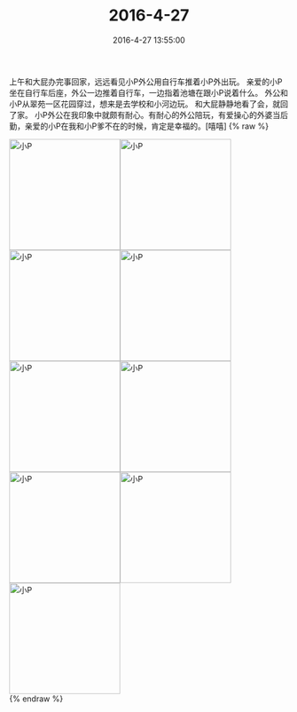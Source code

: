 ﻿---
title: 2016-4-27
date: 2016-4-27 13:55:00
tags:
categories: 妈妈
---
上午和大屁办完事回家，远远看见小P外公用自行车推着小P外出玩。
亲爱的小P坐在自行车后座，外公一边推着自行车，一边指着池塘在跟小P说着什么。
外公和小P从翠苑一区花园穿过，想来是去学校和小河边玩。
和大屁静静地看了会，就回了家。
小P外公在我印象中就颇有耐心。有耐心的外公陪玩，有爱操心的外婆当后勤，亲爱的小P在我和小P爹不在的时候，肯定是幸福的。[嘻嘻]
{% raw %}
<div style="width:500 px">
<div style="float:left; width:100 px"><img src="/images/微信图片_20171012142426.jpg" width="200" alt="小P"></div>
<div style="float:left; width:100 px"><img src="/images/微信图片_20171012142435.jpg" width="200" alt="小P"></div>
<div style="float:left; width:100 px"><img src="/images/微信图片_20171012142442.jpg" width="200" alt="小P"></div>
<div style="float:left; width:100 px"><img src="/images/微信图片_20171012142449.jpg" width="200" alt="小P"></div>
<div style="float:left; width:100 px"><img src="/images/微信图片_20171012142457.jpg" width="200" alt="小P"></div>
<div style="float:left; width:100 px"><img src="/images/微信图片_20171012142504.jpg" width="200" alt="小P"></div>
<div style="float:left; width:100 px"><img src="/images/微信图片_20171012142511.jpg" width="200" alt="小P"></div>
<div style="float:left; width:100 px"><img src="/images/微信图片_20171012142518.jpg" width="200" alt="小P"></div>
<div style="float:left; width:100 px"><img src="/images/微信图片_20171012142526.jpg" width="200" alt="小P"></div>
<div style="clear:both"></div>
</div>
{% endraw %}